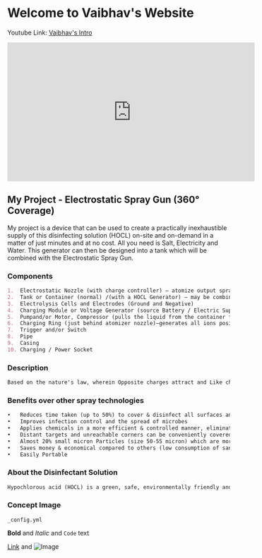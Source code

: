 # Welcome to Vaibhav's Website

Youtube Link: [Vaibhav's Intro](https://www.youtube.com/embed/TYU8wGzVV98)

<iframe width="560" height="315" src="https://www.youtube.com/embed/TYU8wGzVV98" frameborder="0" allow="accelerometer; autoplay; clipboard-write; encrypted-media; gyroscope; picture-in-picture" allowfullscreen></iframe>


## My Project - Electrostatic Spray Gun (360° Coverage)
My project is a device that can be used to create a practically inexhaustible supply of this disinfecting solution (HOCL) on-site and on-demand in a matter of just minutes and at no cost. All you need is Salt, Electricity and Water. This generator can then be designed into a tank which will be combined with the Electrostatic Spray Gun.

### Components
```markdown
1.	Electrostatic Nozzle (with charge controller) – atomize output spray particles in the range of 40	to 120 microns (for variable dwell time)
2.	Tank or Container (normal) /(with a HOCL Generator) – may be combined
3.	Electrolysis Cells and Electrodes (Ground and Negative)
4.	Charging Module or Voltage Generator (source Battery / Electric Supply)
5.	Pumpand/or Motor, Compressor (pulls the liquid from the container for siphoning – applying 	force to the solution which atomizes with the nozzles)
6.	Charging Ring (just behind atomizer nozzle)–generates all ions positive
7.	Trigger and/or Switch
8.	Pipe
9.	Casing
10.	Charging / Power Socket
```
### Description
```markdown
Based on the nature's law, wherein Opposite charges attract and Like charges repel each other, this electrostatic spraying system works. Electrostatic spray surface disinfection involves spraying electrostatically charged particles (of water-based disinfectant solutions) onto surfaces that can forcefully stick to and coat the objects or any surface they're targeted at. The nature of the Electrostatic charged particles permits it to coat evenly on uneven shaped objects surfaces even if the particles are only sprayed from one side. As the chemical exits from the electrostatic sprayer, it's given a positive electrical charge. So, the output droplets become attracted to all negative surfaces, covering the visible area, underside and backside, with the sanitizing/disinfectant agent. Surfaces that are already covered repel the spray particles to cover more surface area and thus the sanitizing/disinfectant solution never overlaps each other, thus giving this mechanism the desired efficiency and effectiveness. After the spray is applied, the sanitizing agent attempts to disinfect the covered surfaces. Thus, electrostatic sprayer can be one of the most effective and efficient solution for disinfectant sprayer mechanism. 
```

### Benefits over other spray technologies
```markdown
•	Reduces time taken (up to 50%) to cover & disinfect all surfaces and hard-to-reach places 
•	Improves infection control and the spread of microbes 
•	Applies chemicals in a more efficient & controlled manner, eliminating the risk of chemical overuse 
•	Distant targets and unreachable corners can be conveniently covered 
•	Almost 20% small micron Particles (size 50-55 micron) which are more effective and efficient evaporate easily before reaching to target in more than 30°C ambient temperature and natural air wind which is very common in most of countries. This mechanism ensures reach of small micron particles sprayed in environment up to 40°C to 45°C ambient temperature
•	Saves money & economical compared to others (low consumption of sanitizing/disinfectant solutions)
•	Easily Portable
```

### About the Disinfectant Solution
```markdown
Hypochlorous acid (HOCL) is a green, safe, environmentally friendly and fully biodegradable liquid which acts as a very powerful antimicrobial and sterilizing solution. It is considered part of the engineered (electrolyzed) water category of products and can be used for sanitizing and disinfecting. HOCL is able to provide safe and superior disinfection capabilities for any tasks that the current commercially widespread disinfectant solution classes viz., Sodium Hypochlorite (Chlorine Bleach), Hydrogen Peroxide products and Quaternary Ammonium Compounds (aka quats) are already used for. However, because of its very short life (up to 4 hours), it needs to be made from a machine on-site and on-demand for usage, which has limited its commercial applications.
```

### Concept Image



`_config.yml`

**Bold** and _Italic_ and `Code` text

[Link](url) and ![Image](src)
